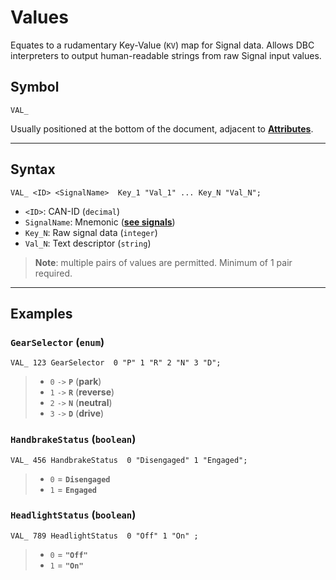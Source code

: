 # Values

Equates to a rudamentary Key-Value (`KV`) map for Signal data. Allows DBC interpreters to output human-readable strings from raw Signal input values.

## Symbol

```
VAL_
```

Usually positioned at the bottom of the document, adjacent to [**Attributes**](attributes.md).

***

## Syntax

```
VAL_ <ID> <SignalName>  Key_1 "Val_1" ... Key_N "Val_N";
```

* `<ID>`: CAN-ID (`decimal`)
* `SignalName`: Mnemonic ([**see signals**](signals.md))
* `Key_N`: Raw signal data (`integer`)
* `Val_N`: Text descriptor (`string`)

> **Note**: multiple pairs of values are permitted. Minimum of 1 pair required.

***

## Examples

### `GearSelector` (`enum`)

```
VAL_ 123 GearSelector  0 "P" 1 "R" 2 "N" 3 "D";
```

> * `0` `->` **`P`** (**park**)
> * `1` `->` **`R`** (**reverse**)
> * `2` `->` **`N`** (**neutral**)
> * `3` `->` **`D`** (**drive**)

### `HandbrakeStatus` (`boolean`)

```
VAL_ 456 HandbrakeStatus  0 "Disengaged" 1 "Engaged";
```

> * `0` = **`Disengaged`**
> * `1` = **`Engaged`**

### `HeadlightStatus` (`boolean`)

```
VAL_ 789 HeadlightStatus  0 "Off" 1 "On" ;
```

> * `0` = **`"Off"`**
> * `1` = **`"On"`**
